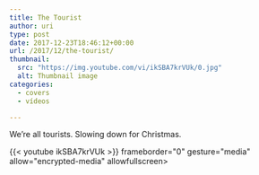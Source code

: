 ```yaml
---
title: The Tourist
author: uri
type: post
date: 2017-12-23T18:46:12+00:00
url: /2017/12/the-tourist/
thumbnail:
  src: "https://img.youtube.com/vi/ikSBA7krVUk/0.jpg"
  alt: Thumbnail image
categories:
  - covers
  - vídeos

---
```

We&#8217;re all tourists. Slowing down for Christmas.

{{< youtube ikSBA7krVUk >}} frameborder="0" gesture="media" allow="encrypted-media" allowfullscreen></iframe>